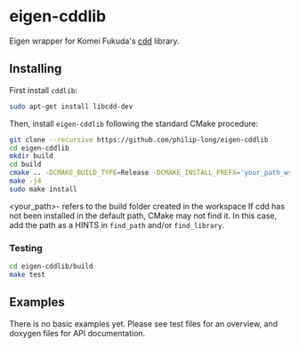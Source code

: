 # eigen-cddlib

Eigen wrapper for Komei Fukuda's [cdd](https://www.inf.ethz.ch/personal/fukudak/cdd_home/) library.

## Installing

First install ``cddlib``:
```sh
sudo apt-get install libcdd-dev
```
Then, install ``eigen-cddlib`` following the standard CMake procedure:

```sh
git clone --recursive https://github.com/philip-long/eigen-cddlib
cd eigen-cddlib
mkdir build
cd build
cmake .. -DCMAKE_BUILD_TYPE=Release -DCMAKE_INSTALL_PREFX='your_path_ws/src/eigen-cddlib/build/'
make -j4
sudo make install
```
<your_path>- refers to the build folder created in the workspace
If cdd has not been installed in the default path, CMake may not find it. In this case, add the path as a HINTS in ``find_path`` and/or ``find_library``.

### Testing

```sh
cd eigen-cddlib/build
make test
```

## Examples

There is no basic examples yet. Please see test files for an overview, and doxygen files for API documentation.
